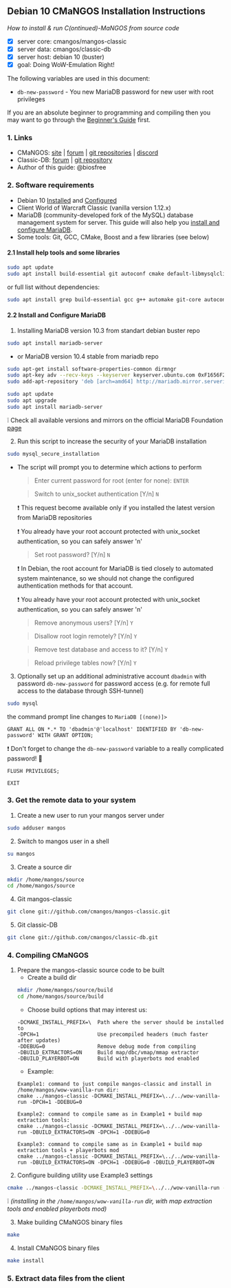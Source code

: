 ## Debian 10 CMaNGOS Installation Instructions
*How to install & run C(ontinued)-MaNGOS from source code*
- [x] server core: cmangos/mangos-classic
- [x] server data: cmangos/classic-db
- [x] server host: debian 10 (buster)
- [x] goal: Doing WoW-Emulation Right!

The following variables are used in this document:
- `db-new-password` - You new MariaDB password for new user with root privileges

If you are an absolute beginner to programming and compiling then you may want to go through the [Beginner's Guide](https://github.com/cmangos/issues/wiki/Beginners-Guide-Home) first.

### 1. Links
- CMaNGOS: [site](https://cmangos.net) | [forum](https://forum.cmangos.net) | [git repositories](https://github.com/cmangos) | [discord](https://discord.gg/Dgzerzb)
- Classic-DB: [forum](https://github.com/cmangos/classic-db/issues) | [git repository](https://github.com/cmangos/classic-db)
- Author of this guide: @biosfree

### 2. Software requirements
- Debian 10 [Installed](https://github.com/biosfree/cmangos-help) and [Configured](https://github.com/biosfree/cmangos-help)
- Client World of Warcraft Classic (vanilla version 1.12.x)
- MariaDB (community-developed fork of the MySQL) database management system for server. This guide will also help you [install and configure MariaDB](#install_mariadb).
- Some tools: Git, GCC, CMake, Boost and a few libraries (see below)

#### 2.1 Install help tools and some libraries
```bash
sudo apt update
sudo apt install build-essential git autoconf cmake default-libmysqlclient-dev libtool libssl-dev zlibc libbz2-dev subversion libboost-all-dev
```
or full list without dependencies:
```bash
sudo apt install grep build-essential gcc g++ automake git-core autoconf make patch cmake default-libmysqlclient-dev libtool libssl-dev binutils zlibc libc6 libbz2-dev subversion libboost-all-dev
```

#### 2.2 Install and Configure MariaDB <a name="install_mariadb"></a>
1. Installing MariaDB version 10.3 from standart debian buster repo
```bash
sudo apt install mariadb-server
```
- or MariaDB version 10.4 stable from mariadb repo
```bash
sudo apt-get install software-properties-common dirmngr
sudo apt-key adv --recv-keys --keyserver keyserver.ubuntu.com 0xF1656F24C74CD1D8
sudo add-apt-repository 'deb [arch=amd64] http://mariadb.mirror.serveriai.lt/repo/10.4/debian buster main'
```
```bash
sudo apt update
sudo apt upgrade
sudo apt install mariadb-server
```
:grey_exclamation: Check all available versions and mirrors on the official MariaDB Foundation [page](https://downloads.mariadb.org/mariadb/repositories/#distro=Debian&distro_release=buster--buster)

2. Run this script to increase the security of your MariaDB installation
```bash
sudo mysql_secure_installation
```
* The script will prompt you to determine which actions to perform
	> Enter current password for root (enter for none): `ENTER`
	
	> Switch to unix_socket authentication [Y/n] `N`
	
	:exclamation: This request become available only if you installed the latest version from MariaDB repositories
	
	:exclamation: You already have your root account protected with unix_socket authentication, so you can safely answer 'n'
	
	> Set root password? [Y/n] `N`
	
	:exclamation: In Debian, the root account for MariaDB is tied closely to automated system maintenance, so we should not change the configured authentication methods for that account.
	
	:exclamation: You already have your root account protected with unix_socket authentication, so you can safely answer 'n'
	
	> Remove anonymous users? [Y/n] `Y`
	
	> Disallow root login remotely? [Y/n] `Y`
	
	> Remove test database and access to it? [Y/n] `Y`
	
	> Reload privilege tables now? [Y/n] `Y`
	
3. Optionally set up an additional administrative account `dbadmin` with password `db-new-password` for password access (e.g. for remote full access to the database through SSH-tunnel)
```bash
sudo mysql
```
the command prompt line changes to `MariaDB [(none)]>`
```mysql
GRANT ALL ON *.* TO 'dbadmin'@'localhost' IDENTIFIED BY 'db-new-password' WITH GRANT OPTION;
```
:exclamation: Don't forget to change the `db-new-password` variable to a really complicated password! :speak_no_evil:

```mysql
FLUSH PRIVILEGES;
```

```mysql
EXIT
```

### 3. Get the remote data to your system
1. Create a new user to run your mangos server under
```bash
sudo adduser mangos
```
2. Switch to mangos user in a shell
```bash
su mangos
```
3. Create a source dir
```bash
mkdir /home/mangos/source
cd /home/mangos/source
```
4. Git mangos-classic
```bash
git clone git://github.com/cmangos/mangos-classic.git
```
5. Git classic-DB
```bash
git clone git://github.com/cmangos/classic-db.git
```
### 4. Compiling CMaNGOS
1. Prepare the mangos-classic source code to be built
	- Create a build dir
	```bash
	mkdir /home/mangos/source/build
	cd /home/mangos/source/build
	```
	- Choose build options that may interest us:
	```
	-DCMAKE_INSTALL_PREFIX=\  Path where the server should be installed to
	-DPCH=1                   Use precompiled headers (much faster after updates)
	-DDEBUG=0                 Remove debug mode from compiling
	-DBUILD_EXTRACTORS=ON     Build map/dbc/vmap/mmap extractor
	-DBUILD_PLAYERBOT=ON      Build with playerbots mod enabled
	```
	- Example:
	```
	Example1: command to just compile mangos-classic and install in /home/mangos/wow-vanilla-run dir:
	cmake ../mangos-classic -DCMAKE_INSTALL_PREFIX=\../../wow-vanilla-run -DPCH=1 -DDEBUG=0
	
	Example2: command to compile same as in Example1 + build map extraction tools:
	cmake ../mangos-classic -DCMAKE_INSTALL_PREFIX=\../../wow-vanilla-run -DBUILD_EXTRACTORS=ON -DPCH=1 -DDEBUG=0
	
	Example3: command to compile same as in Example1 + build map extraction tools + playerbots mod
	cmake ../mangos-classic -DCMAKE_INSTALL_PREFIX=\../../wow-vanilla-run -DBUILD_EXTRACTORS=ON -DPCH=1 -DDEBUG=0 -DBUILD_PLAYERBOT=ON
	```
2. Configure building utility use Example3 settings
```bash
cmake ../mangos-classic -DCMAKE_INSTALL_PREFIX=\../../wow-vanilla-run -DBUILD_EXTRACTORS=ON -DPCH=1 -DDEBUG=0 -DBUILD_PLAYERBOT=ON
```
:grey_exclamation: *(installing in the `/home/mangos/wow-vanilla-run` dir, with map extraction tools and enabled playerbots mod)*

3. Make building CMaNGOS binary files
```bash
make
```
4. Install CMaNGOS binary files
```bash
make install
```
### 5. Extract data files from the client

